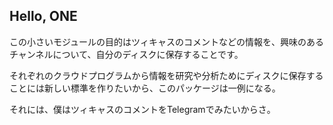 Hello, ONE
----------
この小さいモジュールの目的はツィキャスのコメントなどの情報を、興味のあるチャンネルについて、自分のディスクに保存することです。

それぞれのクラウドプログラムから情報を研究や分析ためにディスクに保存することには新しい標準を作りたいから、このパッケージは一例になる。

それには、僕はツィキャスのコメントをTelegramでみたいからさ。
